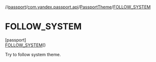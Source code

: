 //[passport](../../../../index.md)/[com.yandex.passport.api](../../index.md)/[PassportTheme](../index.md)/[FOLLOW_SYSTEM](index.md)

# FOLLOW_SYSTEM

[passport]\
[FOLLOW_SYSTEM](index.md)()

Try to follow system theme.
